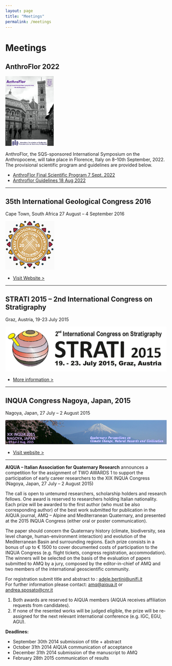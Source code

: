 ```yaml
---
layout: page
title: "Meetings"
permalink: /meetings
---
```


# Meetings

## AnthroFlor 2022

<img src="images/meetings-AnthroFlor.jpg" style="width:30%;" />

AnthroFlor, the SQS-sponsored International Symposium on the Anthropocene, will take place in Florence, Italy on 8–10th September, 2022. The provisional scientific program and guidelines are provided below.

* [AnthroFlor Final Scientific Program 7 Sept. 2022](files/meetings-FINALSCIENTIFIC-PROGRAM_AnthroFlor_Sept2.pdf)
* [Anthroflor Guidelines 18 Aug 2022](files/meetings-Anthroflor_Guidelines-18-Aug-2022.pdf)

----

## 35th International Geological Congress 2016

Cape Town, South Africa 27 August – 4 September 2016

<img src="images/meetings-IGCconference.jpg" />

* [Visit Website >](http://www.35igc.org/)

----

## STRATI 2015  – 2nd International Congress on Stratigraphy

Graz, Austria, 19-23 July 2015

<img src="images/meetings-strati2015logo.png" />

* [More information >](http://www.stratigraphy.org/upload/Strati2015_2circular.pdf)

----

## INQUA Congress Nagoya, Japan, 2015

Nagoya, Japan, 27 July – 2 August 2015

<img src="images/meetings-inquajapan15.jpg" />

* [Visit website >](http://inqua2015.jp/)

----

**AIQUA – Italian Association for Quaternary Research** announces a competition for the assignment of TWO AWARDS 1 to support the participation of early career researchers to the XIX INQUA Congress (Nagoya, Japan, 27 July – 2 August 2015)

The call is open to untenured researchers, scholarship holders and research fellows. One award is reserved to researchers holding Italian nationality. Each prize will be awarded to the first author (who must be also corresponding author) of the best work submitted for publication in the AIQUA journal, AMQ – Alpine and Mediterranean Quaternary, and presented at the 2015 INQUA Congress (either oral or poster communication).

The paper should concern the Quaternary history (climate, biodiversity, sea level change, human-environment interaction) and evolution of the Mediterranean Basin and surrounding regions. Each prize consists in a bonus of up to € 1500 to cover documented costs of participation to the INQUA Congress (e.g. flight tickets, congress registration, accommodation). The winners will be selected on the basis of the evaluation of papers submitted to AMQ by a jury, composed by the editor-in-chief of AMQ and two members of the international geoscientific community.

For registration submit title and abstract to : <adele.bertini@unifi.it>  
For further information please contact: <amq@aiqua.it> or <andrea.sposato@cnr.it>  

1. Both awards are reserved to AIQUA members (AIQUA receives affiliation requests from candidates).
2. If none of the resented works will be judged eligible, the prize will be re-assigned for the next relevant international conference (e.g. IGC, EGU, AGU).

**Deadlines:**  
* September 30th 2014 submission of title + abstract
* October 31th 2014 AIQUA communication of acceptance
* December 31th 2014 submission of the manuscript to AMQ
* February 28th 2015 communication of results